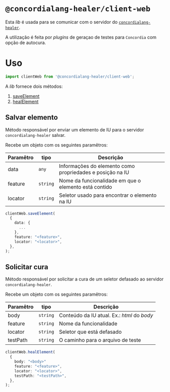 # `@concordialang-healer/client-web`

Esta _lib_ é usada para se comunicar com o servidor do [`concordialang-healer`](https://github.com/concordialang/healer#readme).

A utilização é feita por _plugins_ de geraçao de testes para `Concordia` com opção de autocura.

# Uso

```ts
import clientWeb from '@concordialang-healer/client-web';
```

A _lib_ fornece dois métodos:

1. [saveElement](#salvar-elemento)
2. [healElement](#solicitar-cura)

## Salvar elemento

Método responsável por enviar um elemento de IU para o servidor `concordialang-healer` salvar.

Recebe um objeto com os seguintes paramêtros:

| Paramêtro | tipo     | Descrição                                                 |
| --------- | -------- | --------------------------------------------------------- |
| data      | `any`    | Informações do elemento como propriedades e posição na IU |
| feature   | `string` | Nome da funcionalidade em que o elemento está contido     |
| locator   | `string` | Seletor usado para encontrar o elemento na IU             |

```ts
clientWeb.saveElement(
  {
    data: {
      ...
    },
    feature: "<feature>",
    locator: "<locator>",
  },
);
```

## Solicitar cura

Método responsável por solicitar a cura de um seletor defasado ao servidor `concordialang-healer`.

Recebe um objeto com os seguintes paramêtros:

| Paramêtro | tipo     | Descrição                                   |
| --------- | -------- | ------------------------------------------- |
| body      | `string` | Conteúdo da IU atual. Ex.: _html_ do _body_ |
| feature   | `string` | Nome da funcionalidade                      |
| locator   | `string` | Seletor que está defasado                   |
| testPath  | `string` | O caminho para o arquivo de teste           |

```ts
clientWeb.healElement(
  {
    body: "<body>"
    feature: "<feature>",
    locator: "<locator>",
    testPath: "<testPath>",
  },
);
```

